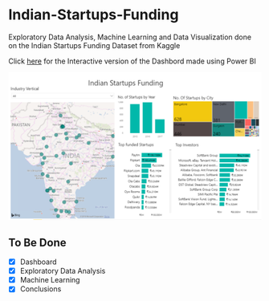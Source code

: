 # Indian-Startups-Funding
Exploratory Data Analysis, Machine Learning and Data Visualization done on the Indian Startups Funding Dataset from Kaggle

Click
[here](https://www.google.com) for the Interactive version of the Dashbord made using Power BI

<img src="snapshot.png"
     alt="Indian startups funding Dashboard"
     style="margin-right: 10px;" />


## To Be Done

- [x] Dashboard
- [x] Exploratory Data Analysis
- [x] Machine Learning
- [x] Conclusions
